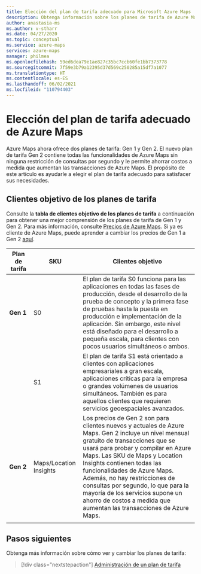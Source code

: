 ```yaml
---
title: Elección del plan de tarifa adecuado para Microsoft Azure Maps
description: Obtenga información sobre los planes de tarifa de Azure Maps. Vea qué características se ofrecen en qué niveles y consulte las consideraciones clave para elegir un plan de tarifa.
author: anastasia-ms
ms.author: v-stharr
ms.date: 04/27/2020
ms.topic: conceptual
ms.service: azure-maps
services: azure-maps
manager: philmea
ms.openlocfilehash: 59ed6dea79e1ae827c35bc7ccb60fe1bb7373778
ms.sourcegitcommit: 7f59e3b79a12395d37d569c250285a15df7a1077
ms.translationtype: HT
ms.contentlocale: es-ES
ms.lasthandoff: 06/02/2021
ms.locfileid: "110794403"
---
```

# <a name="choose-the-right-pricing-tier-in-azure-maps"></a>Elección del plan de tarifa adecuado de Azure Maps

Azure Maps ahora ofrece dos planes de tarifa: Gen 1 y Gen 2. El nuevo plan de tarifa Gen 2 contiene todas las funcionalidades de Azure Maps sin ninguna restricción de consultas por segundo y le permite ahorrar costos a medida que aumentan las transacciones de Azure Maps. El propósito de este artículo es ayudarle a elegir el plan de tarifa adecuado para satisfacer sus necesidades.

## <a name="pricing-tier-targeted-customers"></a>Clientes objetivo de los planes de tarifa

Consulte la **tabla de clientes objetivo de los planes de tarifa** a continuación para obtener una mejor comprensión de los planes de tarifa de Gen 1 y Gen 2.  Para más información, consulte [Precios de Azure Maps](https://azure.microsoft.com/pricing/details/azure-maps/). Si ya es cliente de Azure Maps, puede aprender a cambiar los precios de Gen 1 a Gen 2 [aquí](how-to-manage-pricing-tier.md).

| Plan de tarifa  | SKU | Clientes objetivo|
|-----------------|----| -----------------|
| **Gen 1** | S0          |    El plan de tarifa S0 funciona para las aplicaciones en todas las fases de producción, desde el desarrollo de la prueba de concepto y la primera fase de pruebas hasta la puesta en producción e implementación de la aplicación. Sin embargo, este nivel está diseñado para el desarrollo a pequeña escala, para clientes con pocos usuarios simultáneos o ambos.
|        |S1           |    El plan de tarifa S1 está orientado a clientes con aplicaciones empresariales a gran escala, aplicaciones críticas para la empresa o grandes volúmenes de usuarios simultáneos. También es para aquellos clientes que requieren servicios geoespaciales avanzados.
| **Gen 2** | Maps/Location Insights | Los precios de Gen 2 son para clientes nuevos y actuales de Azure Maps. Gen 2 incluye un nivel mensual gratuito de transacciones que se usará para probar y compilar en Azure Maps. Las SKU de Maps y Location Insights contienen todas las funcionalidades de Azure Maps. Además, no hay restricciones de consultas por segundo, lo que para la mayoría de los servicios supone un ahorro de costos a medida que aumentan las transacciones de Azure Maps.  
|     |  |

## <a name="next-steps"></a>Pasos siguientes

Obtenga más información sobre cómo ver y cambiar los planes de tarifa:

> [!div class="nextstepaction"]
> [Administración de un plan de tarifa](how-to-manage-pricing-tier.md)
